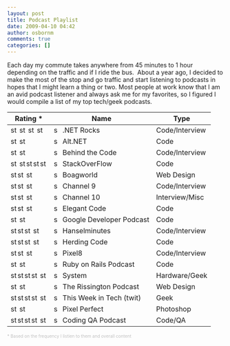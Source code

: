 ```yaml
---
layout: post
title: Podcast Playlist
date: 2009-04-10 04:42
author: osbornm
comments: true
categories: []
---
```

<p>Each day my commute takes anywhere from 45 minutes to 1 hour depending on the traffic and if I ride the bus.  About a year ago, I decided to make the most of the stop and go traffic and start listening to podcasts in hopes that I might learn a thing or two. Most people at work know that I am an avid podcast listener and always ask me for my favorites, so I figured I would compile a list of my top tech/geek podcasts.</p>
<table id="podcasts" class="zebraTable">
    <thead>
        <tr>
            <th class="rating">Rating * </th>
            <th class="name">Name </th>
            <th class="genre">Type </th>
        </tr>
    </thead>
    <tbody>
        <tr>
            <td class="rating"><img class="ratingstar" title="star" border="0" alt="star" width="16" height="16" src="http://blog.osbornm.com/images/PodcastPlaylist_1315D/star.png" /> <img class="ratingstar" title="star" border="0" alt="star" width="16" height="16" src="http://blog.osbornm.com/images/PodcastPlaylist_1315D/star.png" /> <img class="ratingstar" title="star" border="0" alt="star" width="16" height="16" src="http://blog.osbornm.com/images/PodcastPlaylist_1315D/star.png" /> <img class="ratingstar" title="star" border="0" alt="star" width="16" height="16" src="http://blog.osbornm.com/images/PodcastPlaylist_1315D/star.png" /> </td>
            <td class="name"><a href="http://www.pwop.com/feed.aspx?show=dotnetrocks&amp;filetype=master"><img title="badge_rss" border="0" alt="subscribe" width="16" height="16" src="http://blog.osbornm.com/images/PodcastPlaylist_1315D/badge_rss.png" /></a> .NET Rocks </td>
            <td class="genre">Code/Interview</td>
        </tr>
        <tr>
            <td class="rating"><img class="ratingstar" title="star" border="0" alt="star" width="16" height="16" src="http://blog.osbornm.com/images/PodcastPlaylist_1315D/star.png" /> <img class="ratingstar" title="star" border="0" alt="star" width="16" height="16" src="http://blog.osbornm.com/images/PodcastPlaylist_1315D/star.png" /> </td>
            <td class="name"><a href="http://feeds.feedburner.com/altnetpodcast"><img title="badge_rss" border="0" alt="subscribe" width="16" height="16" src="http://blog.osbornm.com/images/PodcastPlaylist_1315D/badge_rss.png" /></a> Alt.NET </td>
            <td class="genre">Code</td>
        </tr>
        <tr>
            <td class="rating"><img class="ratingstar" title="star" border="0" alt="star" width="16" height="16" src="http://blog.osbornm.com/images/PodcastPlaylist_1315D/star.png" /> <img class="ratingstar" title="star" border="0" alt="star" width="16" height="16" src="http://blog.osbornm.com/images/PodcastPlaylist_1315D/star.png" /> </td>
            <td class="name"><a href="http://www.researchchannel.org/podcasts/dynamic_rc.aspx?fid=1806&amp;type=2"><img title="badge_rss" border="0" alt="subscribe" width="16" height="16" src="http://blog.osbornm.com/images/PodcastPlaylist_1315D/badge_rss.png" /></a> Behind the Code </td>
            <td class="genre">Code/Interview</td>
        </tr>
        <tr>
            <td class="rating"><img class="ratingstar" title="star" border="0" alt="star" width="16" height="16" src="http://blog.osbornm.com/images/PodcastPlaylist_1315D/star.png" /> <img class="ratingstar" title="star" border="0" alt="star" width="16" height="16" src="http://blog.osbornm.com/images/PodcastPlaylist_1315D/star.png" /><img class="ratingstar" title="star" border="0" alt="star" width="16" height="16" src="http://blog.osbornm.com/images/PodcastPlaylist_1315D/star.png" /><img class="ratingstar" title="star" border="0" alt="star" width="16" height="16" src="http://blog.osbornm.com/images/PodcastPlaylist_1315D/star.png" /><img class="ratingstar" title="star" border="0" alt="star" width="16" height="16" src="http://blog.osbornm.com/images/PodcastPlaylist_1315D/star.png" /> </td>
            <td class="name"><a href="http://blog.stackoverflow.com/index.php?feed=podcast"><img title="badge_rss" border="0" alt="subscribe" width="16" height="16" src="http://blog.osbornm.com/images/PodcastPlaylist_1315D/badge_rss.png" /></a> StackOverFlow </td>
            <td class="genre">Code</td>
        </tr>
        <tr>
            <td class="rating"><img class="ratingstar" title="star" border="0" alt="star" width="16" height="16" src="http://blog.osbornm.com/images/PodcastPlaylist_1315D/star.png" /><img class="ratingstar" title="star" border="0" alt="star" width="16" height="16" src="http://blog.osbornm.com/images/PodcastPlaylist_1315D/star.png" /> <img class="ratingstar" title="star" border="0" alt="star" width="16" height="16" src="http://blog.osbornm.com/images/PodcastPlaylist_1315D/star.png" /> </td>
            <td class="name"><a href="http://feeds.feedburner.com/boagworldpodcast/"><img title="badge_rss" border="0" alt="subscribe" width="16" height="16" src="http://blog.osbornm.com/images/PodcastPlaylist_1315D/badge_rss.png" /></a> Boagworld</td>
            <td class="genre">Web Design</td>
        </tr>
        <tr>
            <td class="rating"><img class="ratingstar" title="star" border="0" alt="star" width="16" height="16" src="http://blog.osbornm.com/images/PodcastPlaylist_1315D/star.png" /><img class="ratingstar" title="star" border="0" alt="star" width="16" height="16" src="http://blog.osbornm.com/images/PodcastPlaylist_1315D/star.png" /> <img class="ratingstar" title="star" border="0" alt="star" width="16" height="16" src="http://blog.osbornm.com/images/PodcastPlaylist_1315D/star.png" /> </td>
            <td class="name"><a href="http://channel9.msdn.com/Feeds/RSS/"><img title="badge_rss" border="0" alt="subscribe" width="16" height="16" src="http://blog.osbornm.com/images/PodcastPlaylist_1315D/badge_rss.png" /></a> Channel 9 </td>
            <td class="genre">Code/Interview</td>
        </tr>
        <tr>
            <td class="rating"><img class="ratingstar" title="star" border="0" alt="star" width="16" height="16" src="http://blog.osbornm.com/images/PodcastPlaylist_1315D/star.png" /><img class="ratingstar" title="star" border="0" alt="star" width="16" height="16" src="http://blog.osbornm.com/images/PodcastPlaylist_1315D/star.png" /> <img class="ratingstar" title="star" border="0" alt="star" width="16" height="16" src="http://blog.osbornm.com/images/PodcastPlaylist_1315D/star.png" /> </td>
            <td class="name"><a href="http://on10.net/Feeds/RSS/"><img title="badge_rss" border="0" alt="subscribe" width="16" height="16" src="http://blog.osbornm.com/images/PodcastPlaylist_1315D/badge_rss.png" /></a> Channel 10 </td>
            <td class="genre">Interview/Misc</td>
        </tr>
        <tr>
            <td class="rating"><img class="ratingstar" title="star" border="0" alt="star" width="16" height="16" src="http://blog.osbornm.com/images/PodcastPlaylist_1315D/star.png" /><img class="ratingstar" title="star" border="0" alt="star" width="16" height="16" src="http://blog.osbornm.com/images/PodcastPlaylist_1315D/star.png" /> <img class="ratingstar" title="star" border="0" alt="star" width="16" height="16" src="http://blog.osbornm.com/images/PodcastPlaylist_1315D/star.png" /> </td>
            <td class="name"><a href="http://feeds2.feedburner.com/elegantcodecast"><img title="badge_rss" border="0" alt="subscribe" width="16" height="16" src="http://blog.osbornm.com/images/PodcastPlaylist_1315D/badge_rss.png" /></a> Elegant Code </td>
            <td class="genre">Code</td>
        </tr>
        <tr>
            <td class="rating"><img class="ratingstar" title="star" border="0" alt="star" width="16" height="16" src="http://blog.osbornm.com/images/PodcastPlaylist_1315D/star.png" /> <img class="ratingstar" title="star" border="0" alt="star" width="16" height="16" src="http://blog.osbornm.com/images/PodcastPlaylist_1315D/star.png" /> </td>
            <td class="name"><a href="http://feeds.feedburner.com/GoogleDeveloperPodcast"><img title="badge_rss" border="0" alt="subscribe" width="16" height="16" src="http://blog.osbornm.com/images/PodcastPlaylist_1315D/badge_rss.png" /></a> Google Developer Podcast </td>
            <td class="genre">Code</td>
        </tr>
        <tr>
            <td class="rating"><img class="ratingstar" title="star" border="0" alt="star" width="16" height="16" src="http://blog.osbornm.com/images/PodcastPlaylist_1315D/star.png" /><img class="ratingstar" title="star" border="0" alt="star" width="16" height="16" src="http://blog.osbornm.com/images/PodcastPlaylist_1315D/star.png" /><img class="ratingstar" title="star" border="0" alt="star" width="16" height="16" src="http://blog.osbornm.com/images/PodcastPlaylist_1315D/star.png" /> <img class="ratingstar" title="star" border="0" alt="star" width="16" height="16" src="http://blog.osbornm.com/images/PodcastPlaylist_1315D/star.png" /> </td>
            <td class="name"><a href="http://feeds.feedburner.com/HanselminutesCompleteMP3"><img title="badge_rss" border="0" alt="subscribe" width="16" height="16" src="http://blog.osbornm.com/images/PodcastPlaylist_1315D/badge_rss.png" /></a> Hanselminutes </td>
            <td class="genre">Code/Interview</td>
        </tr>
        <tr>
            <td class="rating"><img class="ratingstar" title="star" border="0" alt="star" width="16" height="16" src="http://blog.osbornm.com/images/PodcastPlaylist_1315D/star.png" /><img class="ratingstar" title="star" border="0" alt="star" width="16" height="16" src="http://blog.osbornm.com/images/PodcastPlaylist_1315D/star.png" /><img class="ratingstar" title="star" border="0" alt="star" width="16" height="16" src="http://blog.osbornm.com/images/PodcastPlaylist_1315D/star.png" /> <img class="ratingstar" title="star" border="0" alt="star" width="16" height="16" src="http://blog.osbornm.com/images/PodcastPlaylist_1315D/star.png" /> </td>
            <td class="name"><a href="http://herdingcode.com/?feed=rss2"><img title="badge_rss" border="0" alt="subscribe" width="16" height="16" src="http://blog.osbornm.com/images/PodcastPlaylist_1315D/badge_rss.png" /></a> Herding Code </td>
            <td class="genre">Code</td>
        </tr>
        <tr>
            <td class="rating"><img class="ratingstar" title="star" border="0" alt="star" width="16" height="16" src="http://blog.osbornm.com/images/PodcastPlaylist_1315D/star.png" /><img class="ratingstar" title="star" border="0" alt="star" width="16" height="16" src="http://blog.osbornm.com/images/PodcastPlaylist_1315D/star.png" /> <img class="ratingstar" title="star" border="0" alt="star" width="16" height="16" src="http://blog.osbornm.com/images/PodcastPlaylist_1315D/star.png" /> </td>
            <td class="name"><a href="http://pixel8.infragistics.com/podcast/feed"><img title="badge_rss" border="0" alt="subscribe" width="16" height="16" src="http://blog.osbornm.com/images/PodcastPlaylist_1315D/badge_rss.png" /></a> Pixel8 </td>
            <td class="genre">Code/Interview</td>
        </tr>
        <tr>
            <td class="rating"><img class="ratingstar" title="star" border="0" alt="star" width="16" height="16" src="http://blog.osbornm.com/images/PodcastPlaylist_1315D/star.png" /> <img class="ratingstar" title="star" border="0" alt="star" width="16" height="16" src="http://blog.osbornm.com/images/PodcastPlaylist_1315D/star.png" /> </td>
            <td class="name"><a href="http://feeds.feedburner.com/rubyonrailspodcast"><img title="badge_rss" border="0" alt="subscribe" width="16" height="16" src="http://blog.osbornm.com/images/PodcastPlaylist_1315D/badge_rss.png" /></a> Ruby on Rails Podcast </td>
            <td class="genre">Code</td>
        </tr>
        <tr>
            <td class="rating"><img class="ratingstar" title="star" border="0" alt="star" width="16" height="16" src="http://blog.osbornm.com/images/PodcastPlaylist_1315D/star.png" /><img class="ratingstar" title="star" border="0" alt="star" width="16" height="16" src="http://blog.osbornm.com/images/PodcastPlaylist_1315D/star.png" /><img class="ratingstar" title="star" border="0" alt="star" width="16" height="16" src="http://blog.osbornm.com/images/PodcastPlaylist_1315D/star.png" /><img class="ratingstar" title="star" border="0" alt="star" width="16" height="16" src="http://blog.osbornm.com/images/PodcastPlaylist_1315D/star.png" /> <img class="ratingstar" title="star" border="0" alt="star" width="16" height="16" src="http://blog.osbornm.com/images/PodcastPlaylist_1315D/star.png" /> </td>
            <td class="name"><a href="http://revision3.com/systm/feed/quicktime-high-definition/"><img title="badge_rss" border="0" alt="subscribe" width="16" height="16" src="http://blog.osbornm.com/images/PodcastPlaylist_1315D/badge_rss.png" /></a> System </td>
            <td class="genre">Hardware/Geek</td>
        </tr>
        <tr>
            <td class="rating"><img class="ratingstar" title="star" border="0" alt="star" width="16" height="16" src="http://blog.osbornm.com/images/PodcastPlaylist_1315D/star.png" /> <img class="ratingstar" title="star" border="0" alt="star" width="16" height="16" src="http://blog.osbornm.com/images/PodcastPlaylist_1315D/star.png" /> </td>
            <td class="name"><a href="http://therissingtonpodcast.co.uk/feedmemp3"><img title="badge_rss" border="0" alt="subscribe" width="16" height="16" src="http://blog.osbornm.com/images/PodcastPlaylist_1315D/badge_rss.png" /></a> The Rissington Podcast </td>
            <td class="genre">Web Design</td>
        </tr>
        <tr>
            <td class="rating"><img class="ratingstar" title="star" border="0" alt="star" width="16" height="16" src="http://blog.osbornm.com/images/PodcastPlaylist_1315D/star.png" /><img class="ratingstar" title="star" border="0" alt="star" width="16" height="16" src="http://blog.osbornm.com/images/PodcastPlaylist_1315D/star.png" /><img class="ratingstar" title="star" border="0" alt="star" width="16" height="16" src="http://blog.osbornm.com/images/PodcastPlaylist_1315D/star.png" /><img class="ratingstar" title="star" border="0" alt="star" width="16" height="16" src="http://blog.osbornm.com/images/PodcastPlaylist_1315D/star.png" /> <img class="ratingstar" title="star" border="0" alt="star" width="16" height="16" src="http://blog.osbornm.com/images/PodcastPlaylist_1315D/star.png" /> </td>
            <td class="name"><a href="http://leoville.tv/podcasts/twit.xml"><img title="badge_rss" border="0" alt="subscribe" width="16" height="16" src="http://blog.osbornm.com/images/PodcastPlaylist_1315D/badge_rss.png" /></a> This Week in Tech (twit) </td>
            <td class="genre">Geek</td>
        </tr>
        <tr>
            <td class="rating"><img class="ratingstar" title="star" border="0" alt="star" width="16" height="16" src="http://blog.osbornm.com/images/PodcastPlaylist_1315D/star.png" /> <img class="ratingstar" title="star" border="0" alt="star" width="16" height="16" src="http://blog.osbornm.com/images/PodcastPlaylist_1315D/star.png" /> </td>
            <td class="name"><a href="http://revision3.com/pixelperfect/#subscribe"><img title="badge_rss" border="0" alt="subscribe" width="16" height="16" src="http://blog.osbornm.com/images/PodcastPlaylist_1315D/badge_rss.png" /></a> Pixel Perfect </td>
            <td class="genre">Photoshop</td>
        </tr>
        <tr>
            <td class="rating"><img class="ratingstar" title="star" border="0" alt="star" width="16" height="16" src="http://blog.osbornm.com/images/PodcastPlaylist_1315D/star.png" /><img class="ratingstar" title="star" border="0" alt="star" width="16" height="16" src="http://blog.osbornm.com/images/PodcastPlaylist_1315D/star.png" /><img class="ratingstar" title="star" border="0" alt="star" width="16" height="16" src="http://blog.osbornm.com/images/PodcastPlaylist_1315D/star.png" /><img class="ratingstar" title="star" border="0" alt="star" width="16" height="16" src="http://blog.osbornm.com/images/PodcastPlaylist_1315D/star.png" /> <img class="ratingstar" title="star" border="0" alt="star" width="16" height="16" src="http://blog.osbornm.com/images/PodcastPlaylist_1315D/star.png" /> </td>
            <td class="name"><a href="http://codingqa.com/rss"><img title="badge_rss" border="0" alt="subscribe" width="16" height="16" src="http://blog.osbornm.com/images/PodcastPlaylist_1315D/badge_rss.png" /></a> Coding QA Podcast </td>
            <td class="genre">Code/QA</td>
        </tr>
    </tbody>
</table>
<span><font color="#c0c0c0" size="1">* Based on the frequency I listien to them and overall content</font></span>
